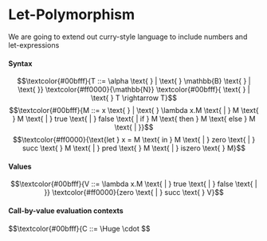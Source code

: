 # Let-Polymorphism
We are going to extend out curry-style language to include numbers and let-expressions

#### Syntax
$$\textcolor{#00bfff}{T ::= \alpha \text{ } | \text{ } \mathbb{B} \text{ } | \text{ }} \textcolor{#ff0000}{\mathbb{N}} \textcolor{#00bfff}{ \text{ } | \text{ } T \rightarrow T}$$
$$\textcolor{#00bfff}{M ::= x \text{ } | \text{ } \lambda x.M \text{ | } M \text{ } M \text{ | } true \text{ | } false \text{ | if } M \text{ then } M \text{ else } M \text{ | }}$$
$$\textcolor{#ff0000}{\text{let } x = M \text{ in } M \text{ | } zero \text{ | } succ \text{ } M \text{ | } pred \text{ } M \text{ | } iszero \text{ } M}$$
#### Values
$$\textcolor{#00bfff}{V ::= \lambda x.M \text{ | } true \text{ | } false \text{ | }} \textcolor{#ff0000}{zero \text{ | } succ \text{ } V}$$
#### Call-by-value evaluation contexts
$$\textcolor{#00bfff}{C ::= \Huge \cdot \$$



